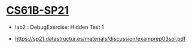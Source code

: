 # [CS61B-SP21](https://sp21.datastructur.es/)

* lab2 : DebugExercise: Hidden Test 1

* https://sp21.datastructur.es/materials/discussion/examprep03sol.pdf